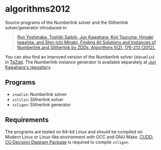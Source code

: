 # algorithms2012

Source programs of the Numberlink solver and the Slitherlink solver/generator
introduced in:

> [Ryo Yoshinaka, Toshiki Saitoh, Jun Kawahara, Koji Tsuruma, Hiroaki Iwashita,
  and Shin-ichi Minato,
  Finding All Solutions and Instances of Numberlink and Slitherlink by ZDDs,
  Algorithms 5(2), 176-213 (2012).](http://www.mdpi.com/1999-4893/5/2/176)

You can also find an improved version of the Numberlink solver (`ddnumlin`)
in [TdZdd](https://github.com/kunisura/TdZdd).
The Numberlink instance generator is available separately at
[Jun Kawahara's repository](https://github.com/junkawahara/numberlink_gen).

## Programs

* `znumlin`: Numberlink solver
* `zslilin`: Slitherlink solver
* `zsligen`: Slitherlink generator

## Requirements

The programs are tested on 64-bit Linux and should be compiled on Modern
Linux or Linux-like environment with GCC and GNU Make.
[CUDD: CU Decision Diagram Package](http://vlsi.colorado.edu/~fabio/CUDD/)
is required to compile `zsligen`.
